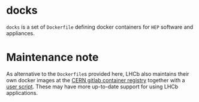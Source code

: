 docks
=====

`docks` is a set of `Dockerfile` defining docker containers for `HEP`
software and appliances.

Maintenance note
================

As alternative to the `Dockerfile`s provided here, LHCb also maintains their
own docker images at the [CERN gitlab container registry][lhcbcontainer]
together with a [user script][lhcbscript]. These may have more up-to-date
support for using LHCb applications.


[lhcbcontainer]:   https://gitlab.cern.ch/lhcb-core/LbDocker/container_registry
[lhcbscript]:      https://gitlab.cern.ch/lhcb-core/LbDocker/blob/master/scripts/lb-docker-run
